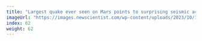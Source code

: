 ```yaml
---
title: "Largest quake ever seen on Mars points to surprising seismic activity"
imageUrl: "https://images.newscientist.com/wp-content/uploads/2023/10/17140053/SEI_176313218.jpg?width=600"
index: 62
weight: 62
---
```

